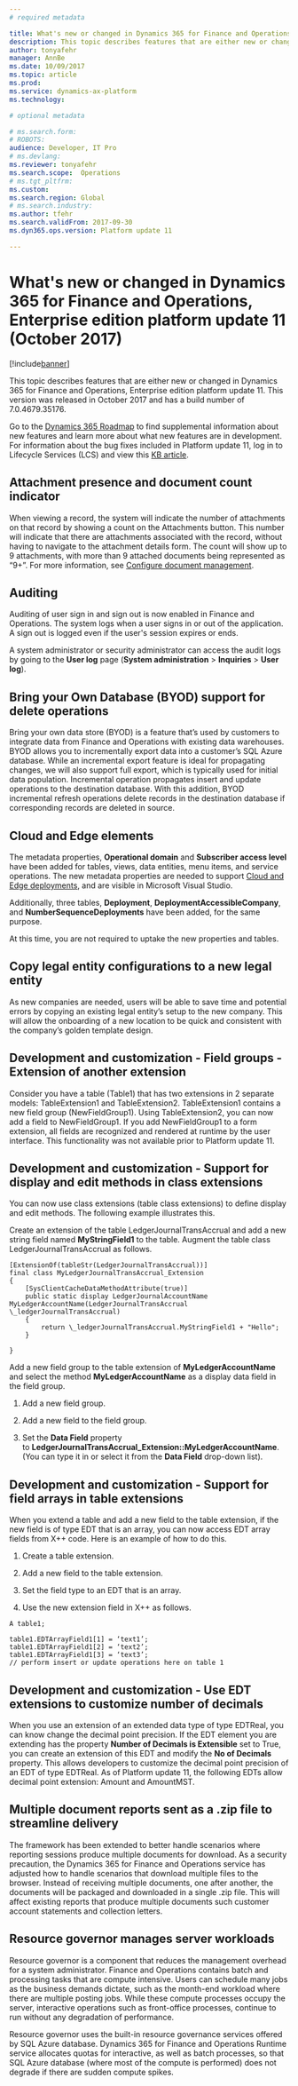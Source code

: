 ```yaml
---
# required metadata

title: What's new or changed in Dynamics 365 for Finance and Operations, Enterprise edition platform update 11 (October 2017)
description: This topic describes features that are either new or changed in Dynamics 365 for Finance and Operations, Enterprise edition platform update 11. This version was released in October 2017.
author: tonyafehr
manager: AnnBe
ms.date: 10/09/2017
ms.topic: article
ms.prod: 
ms.service: dynamics-ax-platform
ms.technology: 

# optional metadata

# ms.search.form: 
# ROBOTS: 
audience: Developer, IT Pro
# ms.devlang: 
ms.reviewer: tonyafehr
ms.search.scope:  Operations
# ms.tgt_pltfrm: 
ms.custom: 
ms.search.region: Global
# ms.search.industry: 
ms.author: tfehr
ms.search.validFrom: 2017-09-30 
ms.dyn365.ops.version: Platform update 11 

---
```


# What's new or changed in Dynamics 365 for Finance and Operations, Enterprise edition platform update 11 (October 2017)

[!include[banner](../includes/banner.md)]

This topic describes features that are either new or changed in Dynamics 365 for Finance and Operations, Enterprise edition platform update 11. This version was released in October 2017 and has a build number of 7.0.4679.35176.

Go to the [Dynamics 365 Roadmap](https://roadmap.dynamics.com/) to find supplemental information about new features and learn more about what new features are in development. For information about the bug fixes included in Platform update 11, log in to Lifecycle Services (LCS) and view this [KB article](https://fix.lcs.dynamics.com/Issue/Resolved?kb=4047244&bugId=3869536&qc=310ad7de90642ce961cc3f51358f3b40788c975dec466891d0fcc17c13145f56).

## Attachment presence and document count indicator  
When viewing a record, the system will indicate the number of attachments on that record by showing a count on the Attachments button. This number will indicate that there are attachments associated with the record, without having to navigate to the attachment details form. The count will show up to 9 attachments, with more than 9 attached documents being represented as “9+”. For more information, see [Configure document management](../organization-administration/configure-document-management.md).

## Auditing
Auditing of user sign in and sign out is now enabled in Finance and Operations. The system logs when a user signs in or out of the application. A sign out is logged even if the user's session expires or ends.

A system administrator or security administrator can access the audit logs by going to the **User log** page (**System administration** > **Inquiries** > **User log**).

## Bring your Own Database (BYOD) support for delete operations

Bring your own data store (BYOD) is a feature that’s used by customers to
integrate data from Finance and Operations with existing data warehouses. BYOD
allows you to incrementally export data into a customer’s SQL Azure database.
While an incremental export feature is ideal for propagating changes, we will
also support full export, which is typically used for initial data population.
Incremental operation propagates insert and update operations to the destination
database. With this addition, BYOD incremental refresh operations delete records
in the destination database if corresponding records are deleted in source.

## Cloud and Edge elements 
The metadata properties, **Operational domain** and **Subscriber access level** have been added for tables, views, data entities, menu items, and service operations. The new metadata properties are needed to support [Cloud and Edge deployments](https://community.dynamics.com/b/msftdynamicsblog/archive/2017/02/23/the-right-cloud-option-for-your-business), and are visible in Microsoft Visual Studio. 

Additionally, three tables, **Deployment**, **DeploymentAccessibleCompany**, and **NumberSequenceDeployments** have been added, for the same purpose. 

At this time, you are not required to uptake the new properties and tables.

## Copy legal entity configurations to a new legal entity

As new companies are needed, users will be able to save time and potential
errors by copying an existing legal entity’s setup to the new company. This will
allow the onboarding of a new location to be quick and consistent with the
company’s golden template design.

## Development and customization - Field groups - Extension of another extension

Consider you have a table (Table1) that has two extensions in 2 separate models: TableExtension1 and TableExtension2. TableExtension1 contains a new field group (NewFieldGroup1). Using TableExtension2, you can now add a field to NewFieldGroup1. If you add NewFieldGroup1 to a form extension, all fields are recognized and rendered at runtime by the user interface. This functionality was not available prior to Platform update 11.

## Development and customization - Support for display and edit methods in class extensions

You can now use class extensions (table class extensions) to define display and edit methods. The following example illustrates this.

Create an extension of the table LedgerJournalTransAccrual and add a new string
field named **MyStringField1** to the table. Augment the table class
LedgerJournalTransAccrual as follows.

```
[ExtensionOf(tableStr(LedgerJournalTransAccrual))]  
final class MyLedgerJournalTransAccrual_Extension  
{  
    [SysClientCacheDataMethodAttribute(true)]  
    public static display LedgerJournalAccountName
MyLedgerAccountName(LedgerJournalTransAccrual \_ledgerJournalTransAccrual)  
    {  
        return \_ledgerJournalTransAccrual.MyStringField1 + "Hello";  
    }

}
```

Add a new field group to the table extension of **MyLedgerAccountName** and
select the method **MyLedgerAccountName** as a display data field in the field
group. 

1.  Add a new field group.

2.  Add a new field to the field group.

3.  Set the **Data Field** property
    to **LedgerJournalTransAccrual_Extension::MyLedgerAccountName**. (You can
    type it in or select it from the **Data Field** drop-down list).

## Development and customization - Support for field arrays in table extensions

When you extend a table and add a new field to the table extension, if the new
field is of type EDT that is an array, you can now access EDT array fields from
X++ code. Here is an example of how to do this.

1.  Create a table extension.

2.  Add a new field to the table extension.

3.  Set the field type to an EDT that is an array.

4.  Use the new extension field in X++ as follows.

```
A table1;

table1.EDTArrayField1[1] = ‘text1’;  
table1.EDTArrayField1[2] = ‘text2’;  
table1.EDTArrayField1[3] = ‘text3’;  
// perform insert or update operations here on table 1
```

## Development and customization - Use EDT extensions to customize number of decimals

When you use an extension of an extended data type of type EDTReal, you can know change the decimal point precision. If the EDT element you are extending has the property **Number of Decimals is Extensible** set to True, you can create an extension of this EDT and modify the **No of Decimals** property. This allows developers to customize the decimal point precision of an EDT of type EDTReal. As of Platform update 11, the following EDTs allow decimal point extension: Amount and AmountMST.

## Multiple document reports sent as a .zip file to streamline delivery

The framework has been extended to better handle scenarios where reporting
sessions produce multiple documents for download. As a security precaution, the
Dynamics 365 for Finance and Operations service has adjusted how to handle
scenarios that download multiple files to the browser. Instead of receiving
multiple documents, one after another, the documents will be packaged and
downloaded in a single .zip file. This will affect existing reports that produce
multiple documents such customer account statements and collection letters.

## Resource governor manages server workloads

Resource governor is a component that reduces the management overhead for a
system administrator. Finance and Operations contains batch and processing tasks
that are compute intensive. Users can schedule many jobs as the business demands
dictate, such as the month-end workload where there are multiple posting jobs.
While these compute processes occupy the server, interactive operations such as
front-office processes, continue to run without any degradation of performance.

Resource governor uses the built-in resource governance services offered by SQL
Azure database. Dynamics 365 for Finance and Operations Runtime service
allocates quotas for interactive, as well as batch processes, so that SQL Azure
database (where most of the compute is performed) does not degrade if there are
sudden compute spikes.
